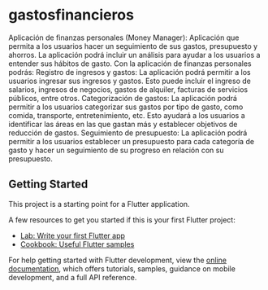 # gastosfinancieros

Aplicación de finanzas personales (Money Manager): Aplicación que permita a los usuarios hacer un seguimiento de sus gastos, presupuesto y ahorros. La aplicación podrá incluir un análisis para ayudar a los usuarios a entender sus hábitos de gasto.
Con la aplicación de finanzas personales podrás:
    Registro de ingresos y gastos: La aplicación podrá permitir a los usuarios ingresar sus ingresos y gastos. Esto puede incluir el ingreso de salarios, ingresos de negocios, gastos de alquiler, facturas de servicios públicos, entre otros.
    Categorización de gastos: La aplicación podrá permitir a los usuarios categorizar sus gastos por tipo de gasto, como comida, transporte, entretenimiento, etc. Esto ayudará a los usuarios a identificar las áreas en las que gastan más y establecer objetivos de reducción de gastos.
    Seguimiento de presupuesto: La aplicación podrá permitir a los usuarios establecer un presupuesto para cada categoría de gasto y hacer un seguimiento de su progreso en relación con su presupuesto.
## Getting Started

This project is a starting point for a Flutter application.

A few resources to get you started if this is your first Flutter project:

- [Lab: Write your first Flutter app](https://docs.flutter.dev/get-started/codelab)
- [Cookbook: Useful Flutter samples](https://docs.flutter.dev/cookbook)

For help getting started with Flutter development, view the
[online documentation](https://docs.flutter.dev/), which offers tutorials,
samples, guidance on mobile development, and a full API reference.
